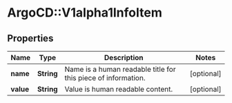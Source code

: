 # ArgoCD::V1alpha1InfoItem

## Properties
Name | Type | Description | Notes
------------ | ------------- | ------------- | -------------
**name** | **String** | Name is a human readable title for this piece of information. | [optional] 
**value** | **String** | Value is human readable content. | [optional] 



